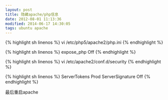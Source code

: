 ```yaml
---
layout: post
title: 隐藏apache/php信息
date: 2012-08-01 11:13:36
modified: 2014-06-17 14:30:05
tags: ubuntu apache
---
```


{% highlight sh linenos %}
vi /etc/php5/apache2/php.ini
{% endhighlight %}

{% highlight sh linenos %}
expose_php Off
{% endhighlight %}

{% highlight sh linenos %}
vi /etc/apache2/conf.d/security
{% endhighlight %}

{% highlight sh linenos %}
ServerTokens Prod
ServerSignature Off
{% endhighlight %}

最后重启apache